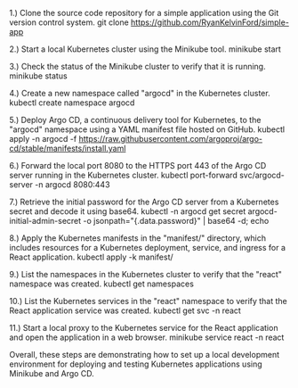 1.) Clone the source code repository for a simple application using the Git version control system.
    git clone https://github.com/RyanKelvinFord/simple-app

2.) Start a local Kubernetes cluster using the Minikube tool.
    minikube start

3.) Check the status of the Minikube cluster to verify that it is running.
    minikube status
    
4.) Create a new namespace called "argocd" in the Kubernetes cluster.
    kubectl create namespace argocd
    
5.) Deploy Argo CD, a continuous delivery tool for Kubernetes, to the "argocd" namespace using a YAML manifest file hosted on GitHub.
    kubectl apply -n argocd -f https://raw.githubusercontent.com/argoproj/argo-cd/stable/manifests/install.yaml
    
6.) Forward the local port 8080 to the HTTPS port 443 of the Argo CD server running in the Kubernetes cluster.
    kubectl port-forward svc/argocd-server -n argocd 8080:443
    
7.) Retrieve the initial password for the Argo CD server from a Kubernetes secret and decode it using base64.
    kubectl -n argocd get secret argocd-initial-admin-secret -o jsonpath="{.data.password}" | base64 -d; echo
    
8.) Apply the Kubernetes manifests in the "manifest/" directory, which includes resources for a Kubernetes deployment, service, and ingress for a React application.
    kubectl apply -k manifest/

9.) List the namespaces in the Kubernetes cluster to verify that the "react" namespace was created.
    kubectl get namespaces
    
10.) List the Kubernetes services in the "react" namespace to verify that the React application service was created.
    kubectl get svc -n react
    
11.) Start a local proxy to the Kubernetes service for the React application and open the application in a web browser.
    minikube service react -n react
    
Overall, these steps are demonstrating how to set up a local development environment for deploying and testing Kubernetes applications using Minikube and Argo CD.
